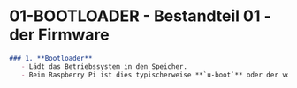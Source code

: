 # 01-BOOTLOADER - Bestandteil 01 - der Firmware

```md
### 1. **Bootloader**  
   - Lädt das Betriebssystem in den Speicher.  
   - Beim Raspberry Pi ist dies typischerweise **`u-boot`** oder der von der Raspberry Pi Foundation bereitgestellte Bootloader.  

   ```
